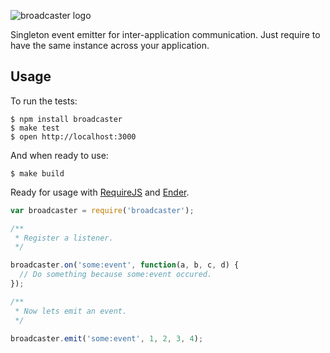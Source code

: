 ![broadcaster logo](http://img600.imageshack.us/img600/7761/broadcaster.png)

Singleton event emitter for inter-application communication.  Just require to have the same instance across your application.


## Usage

To run the tests:

    $ npm install broadcaster
    $ make test
    $ open http://localhost:3000

And when ready to use:

    $ make build

Ready for usage with [RequireJS](https://github.com/jrburke/requirejs) and [Ender](https://github.com/ender-js/Ender).

```js
var broadcaster = require('broadcaster');

/**
 * Register a listener.
 */

broadcaster.on('some:event', function(a, b, c, d) {
  // Do something because some:event occured.
});

/**
 * Now lets emit an event.
 */

broadcaster.emit('some:event', 1, 2, 3, 4);
```
